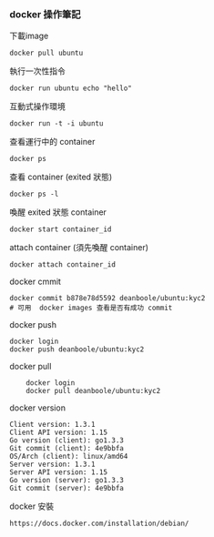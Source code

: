 ### docker 操作筆記

下載image

    docker pull ubuntu
	
執行一次性指令

    docker run ubuntu echo "hello"
	
互動式操作環境

    docker run -t -i ubuntu

查看運行中的 container

    docker ps
	
查看 container (exited 狀態)

    docker ps -l
	
喚醒 exited 狀態 container

    docker start container_id
    
attach container (須先喚醒 container)

    docker attach container_id
	
docker cmmit

    docker commit b878e78d5592 deanboole/ubuntu:kyc2
    # 可用  docker images 查看是否有成功 commit
	
docker push

    docker login
    docker push deanboole/ubuntu:kyc2
    
docker pull

		docker login
		docker pull deanboole/ubuntu:kyc2

docker version

    Client version: 1.3.1
    Client API version: 1.15
    Go version (client): go1.3.3
    Git commit (client): 4e9bbfa
    OS/Arch (client): linux/amd64
    Server version: 1.3.1
    Server API version: 1.15
    Go version (server): go1.3.3
    Git commit (server): 4e9bbfa
    
docker 安裝

    https://docs.docker.com/installation/debian/
